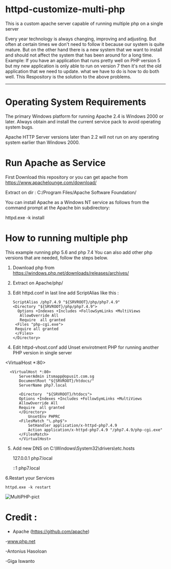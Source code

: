 # httpd-customize-multi-php
This is a custom apache server capable of running multiple php on a single server

Every year technology is always changing, improving and adjusting.
But often at certain times we don't need to follow it because our system is quite mature. But on the other hand there is a new system that we want to install and should not affect the system that has been around for a long time.
Example: If you have an application that runs pretty well on PHP version 5 but my new application is only able to run on version 7 then it's not the old application that we need to update. what we have to do is how to do both well.
This Respository is the solution to the above problems.

-------------------------------------------------------------------------------------------

# Operating System Requirements
The primary Windows platform for running Apache 2.4 is Windows 2000 or later. Always obtain and install the current service pack to avoid operating system bugs.

Apache HTTP Server versions later than 2.2 will not run on any operating system earlier than Windows 2000.

# Run Apache as Service
First Download this repository or you can get apache from https://www.apachelounge.com/download/

Extract on dir : C:/Program Files/Apache Software Foundation/

You can install Apache as a Windows NT service as follows from the command prompt at the Apache bin subdirectory:

httpd.exe -k install

# How to running multiple php
This example running php 5.6 and php 7.4
You can also add other php versions that are needed, follow the steps below.

1. Download php from https://windows.php.net/downloads/releases/archives/
2. Extract on Apache/php/
3. Edit httpd.conf in last line add ScriptAlias like this :
      
       ScriptAlias /php7.4.9 "${SRVROOT}/php/php7.4.9"
       <Directory "${SRVROOT}/php/php7.4.9">
         Options +Indexes +Includes +FollowSymLinks +MultiViews
          AllowOverride All
          Require  all granted
        <Files "php-cgi.exe">
        Require all granted
        </Files>
       </Directory>
      

4. Edit httpd-vhost.conf add Unset envirotment PHP for running another PHP version in single server
           
<VirtualHost *:80>
          
	  <VirtualHost *:80>
		  ServerAdmin itsmapp@opusit.com.sg
		  DocumentRoot "${SRVROOT}/htdocs/"
		  ServerName php7.local

		  <Directory  "${SRVROOT}/htdocs">
		  Options +Indexes +Includes +FollowSymLinks +MultiViews
		  AllowOverride All
		  Require  all granted
		  </Directory>
		      UnsetEnv PHPRC
		  <FilesMatch "\.php$">
		      SetHandler application/x-httpd-php7.4.9
		      Action application/x-httpd-php7.4.9 "/php7.4.9/php-cgi.exe"
		  </FilesMatch>
      	  </VirtualHost>
      
5. Add new DNS on C:\Windows\System32\drivers\etc\.hosts

	127.0.0.1       php7.local
	
	::1             php7.local
    
      
6.Restart your Services
 
    httpd.exe -k restart  
    
 ![MultiPHP-pict](https://user-images.githubusercontent.com/38546311/106383423-6ad03000-63f8-11eb-9313-808e0241c0cd.PNG)

  



# Credit :
- Apache (https://github.com/apache)

-www.php.net

-Antonius Hasoloan

-Giga Iswanto


